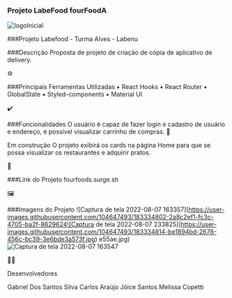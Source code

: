### Projeto LabeFood fourFoodA


![logoInicial](https://user-images.githubusercontent.com/104647493/183333419-22d81bc1-bfff-4a1b-aacb-e4d4e27b4cef.png)

 ###Projeto Labefood - Turma Alves - Labenu 


###Descrição
Proposta de projeto de criação de cópia de aplicativo de delivery.

⚙️

###Principais Ferramentas Utilizadas
▪ React Hooks ▪ React Router ▪ GlobalState ▪ Styled-components ▪ Material UI

✔️

###Funcionalidades
O usuário é capaz de fazer login e cadastro de usuário e endereço, é possível visualizar carrinho de compras.
🚧

Em construção
O projeto exibirá os cards na página Home para que se possa visualizar os restaurantes e adquirir pratos.

🔗

###Link do Projeto
fourfoods.surge.sh

🖼️

###Imagens do Projeto
![Captura de tela 2022-08-07 163357](https://user-images.githubusercontent.com/104647493/183334802-2a8c2ef1-fc3c-4705-ba2f-8629624![Captura de tela 2022-08-07 233825](https://user-images.githubusercontent.com/104647493/183334814-be1894bd-2678-456c-bc39-3e6bde3a573f.jpg)
e55ae.jpg)
![Captura de tela 2022-08-07 163547](https://user-images.githubusercontent.com/104647493/183334824-824f84b8-3176-4adb-abe7-f2037fa389a1.jpg)



👩‍💻

Desenvolvedores

Gabriel Dos Santos Silva
Carlos Araújo
Jóice Santos
Melissa Copetti

